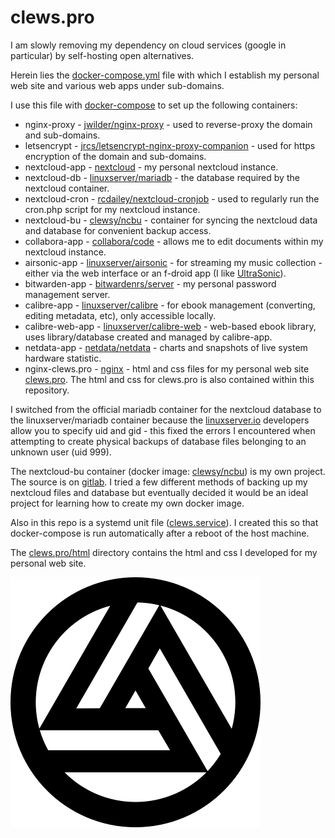 # clews.pro

I am slowly removing my dependency on cloud services (google in particular) by self-hosting open alternatives.

Herein lies the [docker-compose.yml][link_repo_docker-compose.yml] file with which I establish my personal web site and various web apps under sub-domains.

I use this file with [docker-compose][link_web_docker-compose] to set up the following containers:
* nginx-proxy - [jwilder/nginx-proxy][link_dockerhub_jwilder_nginx-proxy] - used to reverse-proxy the  domain and sub-domains.
* letsencrypt - [jrcs/letsencrypt-nginx-proxy-companion][link_dockerhub_jrcs_letsencrypt] - used for https encryption of the domain and sub-domains.
* nextcloud-app - [nextcloud][link_dockerhub_nextcloud] - my personal nextcloud instance.
* nextcloud-db - [linuxserver/mariadb][link_dockerhub_linuxserver_mariadb] - the database required by the nextcloud container.
* nextcloud-cron - [rcdailey/nextcloud-cronjob][link_dockerhub_rcdailey_nextcloud-cronjob] - used to regularly run the cron.php script for my nextcloud instance.
* nextcloud-bu - [clewsy/ncbu][link_dockerhub_clewsy_ncbu] - container for syncing the nextcloud data and database for convenient backup access.
* collabora-app - [collabora/code][link_dockerhub_collabora_code] - allows me to edit documents within my nextcloud instance.
* airsonic-app - [linuxserver/airsonic][link_dockerhub_linuxserver_airsonic] - for streaming my music collection - either via the web interface or an f-droid app (I like [UltraSonic][link_web_ultrasonic]).
* bitwarden-app - [bitwardenrs/server][link_dockerhub_bitwardenrs_server] - my personal password management server.
* calibre-app - [linuxserver/calibre][link_dockerhub_linuxserver_calibre] - for ebook management (converting, editing metadata, etc), only accessible locally.
* calibre-web-app - [linuxserver/calibre-web][link_dockerhub_linuxserver_calibre-web] - web-based ebook library, uses library/database created and managed by calibre-app.
* netdata-app - [netdata/netdata][link_dockerhub_netdata] - charts and snapshots of live system hardware statistic.
* nginx-clews.pro - [nginx][link_dockerhub_nginx] - html and css files for my personal web site [clews.pro][link_clews].  The html and css for clews.pro is also contained within this repository.

I switched from the official mariadb container for the nextcloud database to the linuxserver/mariadb container because the [linuxserver.io][link_web_linuxserver] developers allow you to specify uid and gid - this fixed the errors I encountered when attempting to create physical backups of database files belonging to an unknown user (uid 999).

The nextcloud-bu container (docker image: [clewsy/ncbu][link_dockerhub_clewsy_ncbu]) is my own project.  The source is on [gitlab][link_gitlab_clewsy_ncbu].  I tried a few different methods of backing up my nextcloud files and database but eventually decided it would be an ideal project for learning how to create my own docker image.

Also in this repo is a systemd unit file ([clews.service][link_repo_clews.service]).  I created this so that docker-compose is run automatically after a reboot of the host machine.

The [clews.pro/html][link_repo_html] directory contains the html and css I developed for my personal web site.

![clews.pro][image_clews.pro]

[link_dockerhub_jwilder_nginx-proxy]:https://hub.docker.com/r/jwilder/nginx-proxy
[link_dockerhub_jrcs_letsencrypt]:https://hub.docker.com/r/jrcs/letsencrypt-nginx-proxy-companion
[link_dockerhub_nextcloud]:https://hub.docker.com/_/nextcloud
[link_dockerhub_linuxserver_mariadb]:https://hub.docker.com/r/linuxserver/mariadb
[link_dockerhub_rcdailey_nextcloud-cronjob]:https://hub.docker.com/r/rcdailey/nextcloud-cronjob
[link_dockerhub_clewsy_ncbu]:https://hub.docker.com/r/clewsy/ncbu
[link_dockerhub_collabora_code]:https://hub.docker.com/r/collabora/code
[link_dockerhub_linuxserver_airsonic]:https://hub.docker.com/r/linuxserver/airsonic
[link_dockerhub_bitwardenrs_server]:https://hub.docker.com/r/bitwardenrs/server
[link_dockerhub_linuxserver_calibre]:https://hub.docker.com/r/linuxserver/calibre
[link_dockerhub_linuxserver_calibre-web]:https://hub.docker.com/r/linuxserver/calibre-web
[link_dockerhub_netdata]:https://hub.docker.com/r/netdata/netdata
[link_dockerhub_nginx]:https://hub.docker.com/_/nginx
[link_web_docker-compose]:https://docs.docker.com/compose/
[link_web_ultrasonic]:https://f-droid.org/en/packages/org.moire.ultrasonic/
[link_web_linuxserver]:https://www.linuxserver.io/
[link_gitlab_clewsy_ncbu]:https://gitlab.com/clewsy/ncbu
[link_repo_docker-compose.yml]:docker-compose.yml
[link_repo_clews.service]:clews.service
[link_repo_html]:clews.pro/html
[link_clews]:https://clews.pro

[image_clews.pro]:clews.pro/html/images/clews_logo.png
